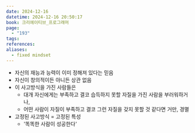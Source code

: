```yaml
---
date: 2024-12-16
datetime: 2024-12-16 20:50:17
book: 크리에이티브_프로그래머
page:
  - "193"
tags: 
references: 
aliases:
  - fixed mindset
---
```

- 자신의 재능과 능력이 이미 정해져 있다는 믿음
- 자신이 창의적이든 아니든 상관 없음
- 이 사고방식을 가진 사람들은
	- 대개 자신에게는 부족하고 결코 습득하지 못할 자질을 가진 사람을 부러워하거나,
	- 어떤 사람이 자질이 부족하고 결코 그런 자질을 갖지 못할 것 같다면 거만, 경멸
- 고정된 사고방식 = 고정된 특성
	- '똑똑한 사람이 성공한다'